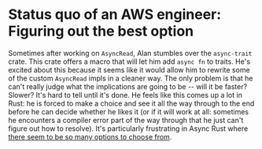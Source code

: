 # Status quo of an AWS engineer: Figuring out the best option

Sometimes after working on `AsyncRead`, Alan stumbles over the `async-trait` crate. This crate offers a macro that will let him add `async fn` to traits. He's excited about this because it seems like it would allow him to rewrite some of the custom `AsyncRead` impls in a cleaner way. The only problem is that he can't really judge what the implications are going to be -- will it be faster? Slower? It's hard to tell until it's done. He feels like this comes up a lot in Rust: he is forced to make a choice and see it all the way through to the end before he can decide whether he likes it (or if it will work at all: sometimes he encounters a compiler error part of the way through that he just can't figure out how to resolve). It's particularly frustrating in Async Rust where [there seem to be so many options to choose from](https://rust-lang.github.io/wg-async-foundations/vision/status_quo/barbara_needs_async_helpers.html).
